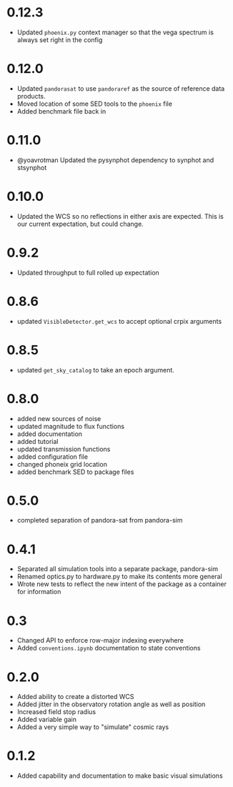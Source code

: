 # 0.12.3

- Updated `phoenix.py` context manager so that the vega spectrum is always set right in the config

# 0.12.0

- Updated `pandorasat` to use `pandoraref` as the source of reference data products.
- Moved location of some SED tools to the `phoenix` file
- Added benchmark file back in

# 0.11.0

- @yoavrotman Updated the pysynphot dependency to synphot and stsynphot

# 0.10.0

- Updated the WCS so no reflections in either axis are expected. This is our current expectation, but could change.

# 0.9.2

- Updated throughput to full rolled up expectation

# 0.8.6

- updated `VisibleDetector.get_wcs` to accept optional crpix arguments

# 0.8.5

- updated `get_sky_catalog` to take an epoch argument.

# 0.8.0

- added new sources of noise
- updated magnitude to flux functions
- added documentation
- added tutorial
- updated transmission functions
- added configuration file
- changed phoneix grid location
- added benchmark SED to package files

# 0.5.0

- completed separation of pandora-sat from pandora-sim

# 0.4.1

- Separated all simulation tools into a separate package, pandora-sim
- Renamed optics.py to hardware.py to make its contents more general
- Wrote new tests to reflect the new intent of the package as a container for information

# 0.3

- Changed API to enforce row-major indexing everywhere
- Added `conventions.ipynb` documentation to state conventions

# 0.2.0

- Added ability to create a distorted WCS
- Added jitter in the observatory rotation angle as well as position
- Increased field stop radius
- Added variable gain
- Added a very simple way to "simulate" cosmic rays

# 0.1.2

- Added capability and documentation to make basic visual simulations
